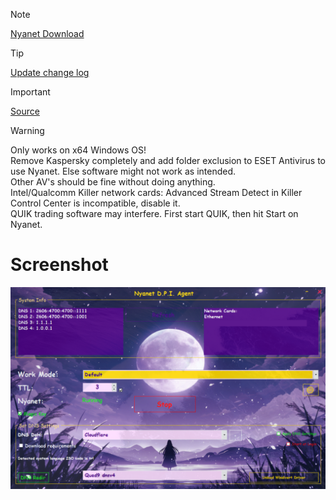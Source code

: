 
<!--# Nyanet
<br> Güncellendi / Updated! 5.12.2024-->
> [!NOTE]
<a href="https://github.com/ny4rlk0/Nyanet/releases/download/Release/Release.zip">Nyanet Download</a>


> [!TIP]
<a href="https://github.com/ny4rlk0/Nyanet/releases/tag/Release">Update change log</a>

> [!IMPORTANT]
<a href="https://github.com/ny4rlk0/NyanetSourceCode">Source</a>

> [!WARNING]
> Only works on x64 Windows OS!
> <br>Remove Kaspersky completely and add folder exclusion to ESET Antivirus to use Nyanet. Else software might not work as intended.
> <br>Other AV's should be fine without doing anything.
> <br>Intel/Qualcomm Killer network cards: Advanced Stream Detect in Killer Control Center is incompatible, disable it.
> <br>QUIK trading software may interfere. First start QUIK, then hit Start on Nyanet.

# Screenshot
![IMG](https://raw.githubusercontent.com/ny4rlk0/Nyanet/refs/heads/main/8.png)
<!--<p align="center">
    <img src="1.png">
    <img src="2.png">
    <img src="3.png"><br>
    set Use dns over https instead of system settings. in your web browser.
</p><!------>
<!--<br>
<br> Teşekkürler / Thankyou  ValdikSS, basil00
<br>
<br>
<br>
<br>
<br>
<br>
<br>
<br>
<br>
<br>
<br>
<br>
<br>
<br>
<br>
<br>
<br>
<br>
<br>
<br>
<br>
<br>
<br>
<br>
Eğer çalışmıyorsa: [Cloudflare W.A.R.P.](https://developers.cloudflare.com/cloudflare-one/connections/connect-devices/warp/download-warp/) derin paket inceleme yazılımını hız kesintisi ve limit olmadan başarılı bir şekilde atlatıyor. [En azından Türkiye için.] Bu program yerine alternatif olarak onu kullanabilirsiniz.😉✌️
<br>
<br>
Currently [Cloudflare W.A.R.P.](https://developers.cloudflare.com/cloudflare-one/connections/connect-devices/warp/download-warp/) bypasses Deep Packet Inspection entirely. [At the least for Turkey] So you can use that instead of this program.
<br><br>
[⏬İndir Download Cloudflare W.A.R.P. Windows 🪟](https://developers.cloudflare.com/cloudflare-one/connections/connect-devices/warp/download-warp/)
<br>
[⏬İndir Download Cloudflare W.A.R.P. Android 🤖](https://play.google.com/store/apps/details?id=com.cloudflare.onedotonedotonedotone&hl=en_US&pli=1)
<br>
[⏬İndir Download Cloudflare W.A.R.P. IOS 🍎](https://apps.apple.com/us/app/1-1-1-1-faster-internet/id1423538627)
<br>
DPI Unblocker Tool / DNS Poisoning Fix. Unblock any website!
-->
